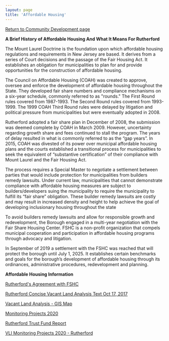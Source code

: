 ```yaml
---
layout: page
title: 'Affordable Housing'
---
```


[Return to Community Development page](../)


**A Brief History of Affordable Housing And What It Means For Rutherford**

The Mount Laurel Doctrine is the foundation upon which affordable housing regulations and requirements in New Jersey are based. It derives from a series of Court decisions and the passage of the Fair Housing Act. It establishes an obligation for municipalities to plan for and provide opportunities for the construction of affordable housing.

The Council on Affordable Housing (COAH) was created to approve, oversee and enforce the development of affordable housing throughout the State. They developed fair share numbers and compliance mechanisms on a six-year schedule, commonly referred to as "rounds." The First Round rules covered from 1987-1993. The Second Round rules covered from 1993-1999. The 1999 COAH Third Round rules were delayed by litigation and political pressure from municipalities but were eventually adopted in 2008. 

Rutherford adopted a fair share plan in December of 2008, the submission was deemed complete by COAH in March 2009. However, uncertainty regarding growth share and fees continued to stall the program. The years of delay resulted in what is commonly referred to as the “gap years”. In 2015, COAH was divested of its power over municipal affordable housing plans and the courts established a transitional process for municipalities to seek the equivalent of “substantive certification” of their compliance with Mount Laurel and the Fair Housing Act.

The process requires a Special Master to negotiate a settlement between parties that would include protection for municipalities from builders remedy lawsuits. Under current law, municipalities that cannot demonstrate compliance with affordable housing measures are subject to builders/developers suing the municipality to require the municipality to fulfill its “fair share” obligation. These builder remedy lawsuits are costly and may result in increased density and height to help achieve the goal of developing inclusionary housing throughout the state

To avoid builders remedy lawsuits and allow for responsible growth and redevelopment, the Borough engaged in a multi-year negotiation with the Fair Share Housing Center. FSHC is a non-profit organization that compels municipal cooperation and participation in affordable housing programs through advocacy and litigation. 

In September of 2019 a settlement with the FSHC was reached that will protect the borough until July 1, 2025. It establishes certain benchmarks and goals for the borough’s development of affordable housing through its ordinances, administrative procedures, redevelopment and planning.

**Affordable Housing Information**

[Rutherford's Agreement with FSHC](https://storage.googleapis.com/static.rutherford-nj.com/community-development/Rutherford's%20Agreement%20with%20FSHC.pdf)

[Rutherford Concise Vacant Land Analysis Text Oct 17, 2017](https://storage.googleapis.com/static.rutherford-nj.com/community-development/Rutherford%20concise%20vacant%20land%20analysis%20text%20October%2017%2C%202017%20(from%20July%2024-May%202017)%20orig.pdf)

[Vacant Land Analysis - GIS Map](https://storage.googleapis.com/static.rutherford-nj.com/community-development/Vacant%20Land%20Analysis-GIS%20Map.pdf)

[Monitoring Projects 2020](https://storage.googleapis.com/static.rutherford-nj.com/community-development/Monitoring%20Projects%202020%20-%20Rutherford.pdf)

[Rutherford Trust Fund Report](https://storage.googleapis.com/static.rutherford-nj.com/community-development/Rutherford%20Trust%20Fund%20Report%2012_31_2019%20(1).pdf)

[VLI Monitoring Projects 2020 - Rutherford](https://storage.googleapis.com/static.rutherford-nj.com/community-development/VLI%20Monitoring%20Projects%202020%20-%20Rutherford.pdf)
